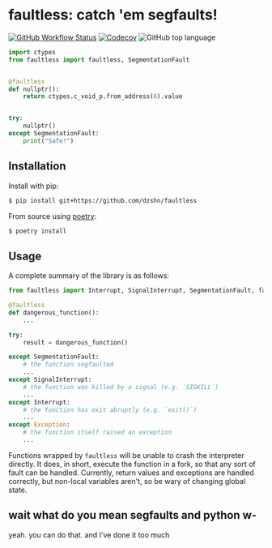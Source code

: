 # faultless: catch 'em segfaults!

[![GitHub Workflow Status](https://img.shields.io/github/actions/workflow/status/dzshn/faultless/test.yml)](https://github.com/dzshn/faultless/actions)
[![Codecov](https://img.shields.io/codecov/c/github/dzshn/faultless)](https://app.codecov.io/gh/dzshn/faultless)
![GitHub top language](https://img.shields.io/github/languages/top/dzshn/faultless)

```py
import ctypes
from faultless import faultless, SegmentationFault


@faultless
def nullptr():
    return ctypes.c_void_p.from_address(0).value


try:
    nullptr()
except SegmentationFault:
    print("Safe!")
```

## Installation

Install with pip:

```sh
$ pip install git+https://github.com/dzshn/faultless
```

From source using [poetry](https://python-poetry.org):

```sh
$ poetry install
```

## Usage

A complete summary of the library is as follows:

```py
from faultless import Interrupt, SignalInterrupt, SegmentationFault, faultless

@faultless
def dangerous_function():
    ...

try:
    result = dangerous_function()

except SegmentationFault:
    # the function segfaulted
    ...
except SignalInterrupt:
    # the function was killed by a signal (e.g. `SIGKILL`)
    ...
except Interrupt:
    # the function has exit abruptly (e.g. `exit()`)
    ...
except Exception:
    # the function itself raised an exception
    ...
```

Functions wrapped by `faultless` will be unable to crash the interpreter
directly. It does, in short, execute the function in a fork, so that any sort
of fault can be handled. Currently, return values and exceptions are handled
correctly, but non-local variables aren't, so be wary of changing global state.

## wait what do you mean segfaults and python w-

yeah. you can do that. and I've done it too much
